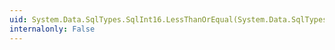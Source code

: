 ```yaml
---
uid: System.Data.SqlTypes.SqlInt16.LessThanOrEqual(System.Data.SqlTypes.SqlInt16,System.Data.SqlTypes.SqlInt16)
internalonly: False
---
```

